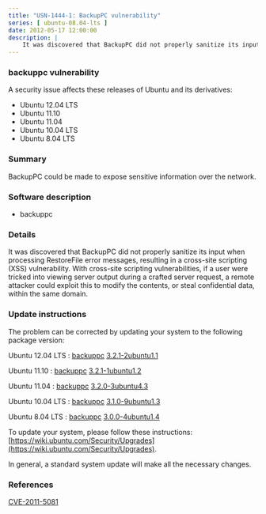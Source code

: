 ```yaml
---
title: "USN-1444-1: BackupPC vulnerability"
series: [ ubuntu-08.04-lts ]
date: 2012-05-17 12:00:00
description: |
    It was discovered that BackupPC did not properly sanitize its input when processing RestoreFile error messages, resulting in a cross-site scripting (XSS) vulnerability. With cross-site scripting vulnerabilities, if a user were tricked into viewing server output during a crafted server request, a remote attacker could exploit this to modify the contents, or steal confidential data, within the same domain. 
--- 
```

 
### backuppc vulnerability

A security issue affects these releases of Ubuntu and its derivatives:

* Ubuntu 12.04 LTS
* Ubuntu 11.10
* Ubuntu 11.04
* Ubuntu 10.04 LTS
* Ubuntu 8.04 LTS

### Summary

BackupPC could be made to expose sensitive information over the network. 

### Software description

* backuppc 

### Details

It was discovered that BackupPC did not properly sanitize its input when processing RestoreFile error messages, resulting in a cross-site scripting (XSS) vulnerability. With cross-site scripting vulnerabilities, if a user were tricked into viewing server output during a crafted server request, a remote attacker could exploit this to modify the contents, or steal confidential data, within the same domain. 

### Update instructions

The problem can be corrected by updating your system to the following package version:

Ubuntu 12.04 LTS
 : [backuppc](https://launchpad.net/ubuntu/+source/backuppc) <span> [3.2.1-2ubuntu1.1](https://launchpad.net/ubuntu/+source/backuppc/3.2.1-2ubuntu1.1) </span> 

Ubuntu 11.10
 : [backuppc](https://launchpad.net/ubuntu/+source/backuppc) <span> [3.2.1-1ubuntu1.2](https://launchpad.net/ubuntu/+source/backuppc/3.2.1-1ubuntu1.2) </span> 

Ubuntu 11.04
 : [backuppc](https://launchpad.net/ubuntu/+source/backuppc) <span> [3.2.0-3ubuntu4.3](https://launchpad.net/ubuntu/+source/backuppc/3.2.0-3ubuntu4.3) </span> 

Ubuntu 10.04 LTS
 : [backuppc](https://launchpad.net/ubuntu/+source/backuppc) <span> [3.1.0-9ubuntu1.3](https://launchpad.net/ubuntu/+source/backuppc/3.1.0-9ubuntu1.3) </span> 

Ubuntu 8.04 LTS
 : [backuppc](https://launchpad.net/ubuntu/+source/backuppc) <span> [3.0.0-4ubuntu1.4](https://launchpad.net/ubuntu/+source/backuppc/3.0.0-4ubuntu1.4) </span> 

To update your system, please follow these instructions: [https://wiki.ubuntu.com/Security/Upgrades](https://wiki.ubuntu.com/Security/Upgrades).

In general, a standard system update will make all the necessary changes. 

### References

 [CVE-2011-5081](http://people.ubuntu.com/~ubuntu-security/cve/CVE-2011-5081)
 
